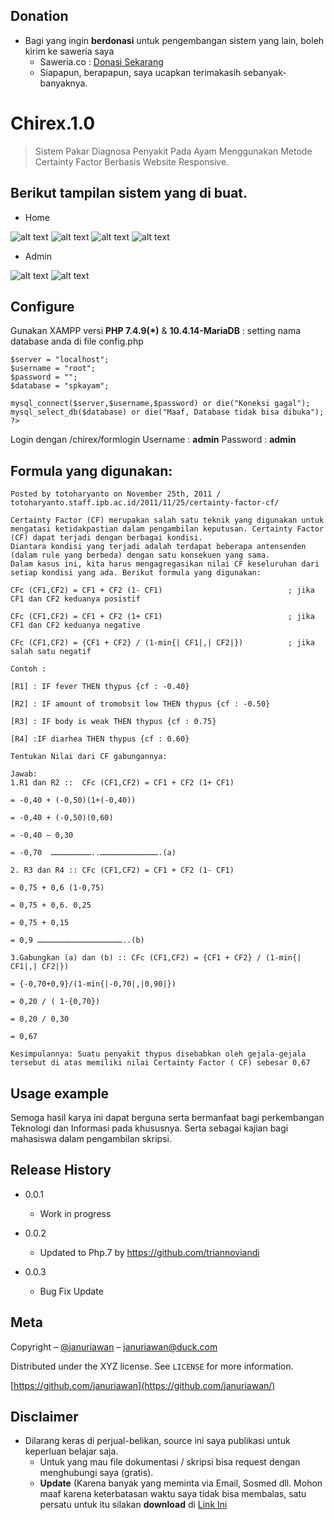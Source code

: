 ## Donation

* Bagi yang ingin <b>berdonasi</b> untuk pengembangan sistem yang lain, boleh kirim ke saweria saya 
   * Saweria.co : [Donasi Sekarang](https://saweria.co/januriawan)
   * Siapapun, berapapun, saya ucapkan terimakasih sebanyak-banyaknya.

# Chirex.1.0
> Sistem Pakar Diagnosa Penyakit Pada Ayam Menggunakan Metode Certainty Factor Berbasis Website Responsive.
>


## Berikut tampilan sistem yang di buat.

* Home

![alt text](https://github.com/januriawan/Chirex.1.0/blob/master/Home%201.png)
![alt text](https://github.com/januriawan/Chirex.1.0/blob/master/Home%202.png)
![alt text](https://github.com/januriawan/Chirex.1.0/blob/master/Home%203.png)
![alt text](https://github.com/januriawan/Chirex.1.0/blob/master/Home%205.png)

* Admin

![alt text](https://github.com/januriawan/Chirex.1.0/blob/master/Admin%201.png)
![alt text](https://github.com/januriawan/Chirex.1.0/blob/master/Admin%202.png)

## Configure

Gunakan XAMPP versi <b>PHP 7.4.9(*)</b> & <b>10.4.14-MariaDB</b> : setting nama database anda di file config.php 
```<?php
$server = "localhost";
$username = "root";
$password = "";
$database = "spkayam";

mysql_connect($server,$username,$password) or die("Koneksi gagal");
mysql_select_db($database) or die("Maaf, Database tidak bisa dibuka");
?>
```
Login dengan /chirex/formlogin 
Username : <b>admin</b> 
Password : <b>admin</b>
## Formula yang digunakan:
```
Posted by totoharyanto on November 25th, 2011 / totoharyanto.staff.ipb.ac.id/2011/11/25/certainty-factor-cf/

Certainty Factor (CF) merupakan salah satu teknik yang digunakan untuk mengatasi ketidakpastian dalam pengambilan keputusan. Certainty Factor (CF) dapat terjadi dengan berbagai kondisi. 
Diantara kondisi yang terjadi adalah terdapat beberapa antensenden (dalam rule yang berbeda) dengan satu konsekuen yang sama. 
Dalam kasus ini, kita harus mengagregasikan nilai CF keseluruhan dari setiap kondisi yang ada. Berikut formula yang digunakan:

CFc (CF1,CF2) = CF1 + CF2 (1- CF1)                            ; jika CF1 dan CF2 keduanya posistif

CFc (CF1,CF2) = CF1 + CF2 (1+ CF1)                            ; jika CF1 dan CF2 keduanya negative

CFc (CF1,CF2) = {CF1 + CF2} / (1-min{| CF1|,| CF2|})          ; jika salah satu negatif

Contoh :

[R1] : IF fever THEN thypus {cf : -0.40}

[R2] : IF amount of tromobsit low THEN thypus {cf : -0.50}

[R3] : IF body is weak THEN thypus {cf : 0.75}

[R4] :IF diarhea THEN thypus {cf : 0.60}

Tentukan Nilai dari CF gabungannya:

Jawab:
1.R1 dan R2 ::  CFc (CF1,CF2) = CF1 + CF2 (1+ CF1)

= -0,40 + (-0,50)(1+(-0,40))

= -0,40 + (-0,50)(0,60)

= -0,40 – 0,30

= -0,70  ………………………..………………………………….(a)

2. R3 dan R4 :: CFc (CF1,CF2) = CF1 + CF2 (1- CF1)

= 0,75 + 0,6 (1-0,75)

= 0,75 + 0,6. 0,25

= 0,75 + 0,15

= 0,9 …………………………………………………..(b)

3.Gabungkan (a) dan (b) :: CFc (CF1,CF2) = {CF1 + CF2} / (1-min{| CF1|,| CF2|})

= {-0,70+0,9}/(1-min{|-0,70|,|0,90|})

= 0,20 / ( 1-{0,70})

= 0,20 / 0,30

= 0,67

Kesimpulannya: Suatu penyakit thypus disebabkan oleh gejala-gejala 
tersebut di atas memiliki nilai Certainty Factor ( CF) sebesar 0,67
```

## Usage example

Semoga hasil karya ini dapat berguna serta bermanfaat bagi perkembangan Teknologi dan Informasi pada khususnya. Serta sebagai kajian bagi mahasiswa dalam pengambilan skripsi.

## Release History

* 0.0.1
    * Work in progress
    
 * 0.0.2
    * Updated to Php.7 by https://github.com/triannoviandi
    
 * 0.0.3
    * Bug Fix Update

## Meta

Copyright – [@januriawan](https://twitter.com/januriawan) – januriawan@duck.com

Distributed under the XYZ license. See ``LICENSE`` for more information.

[https://github.com/januriawan](https://github.com/januriawan/)

## Disclaimer

* Dilarang keras di perjual-belikan, source ini saya publikasi untuk keperluan belajar saja.
    * Untuk yang mau file dokumentasi / skripsi bisa request dengan menghubungi saya (gratis).
    * <b>Update</b> (Karena banyak yang meminta via Email, Sosmed dll. Mohon maaf karena keterbatasan waktu saya tidak bisa membalas, satu persatu
    untuk itu silakan <b>download</b> di [Link Ini](https://www.scribd.com/document/431280343/Dokumentasi-Sistem-Pakar-Ayam-Skripsi)

